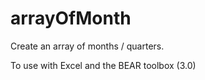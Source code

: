 # arrayOfMonth

Create an array of months / quarters.

To use with Excel and the BEAR toolbox (3.0)
